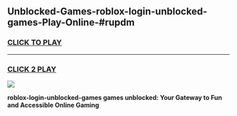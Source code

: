 
## Unblocked-Games-roblox-login-unblocked-games-Play-Online-#rupdm
<h3>
<a href="https://premium.freeplayer.one?title=roblox-login-unblocked-games&ref=27F">CLICK TO PLAY</a></h3>
<hr>

<h3>
<a href="https://premium.freeplayer.one?title=roblox-login-unblocked-games&ref=27F">CLICK 2 PLAY</a>
  
</h3>

<a href="https://premium.freeplayer.one?title=roblox-login-unblocked-games&ref=27F"><img src="https://clearcache.store/games.png"></a>


**roblox-login-unblocked-games games unblocked: Your Gateway to Fun and Accessible Online Gaming**
